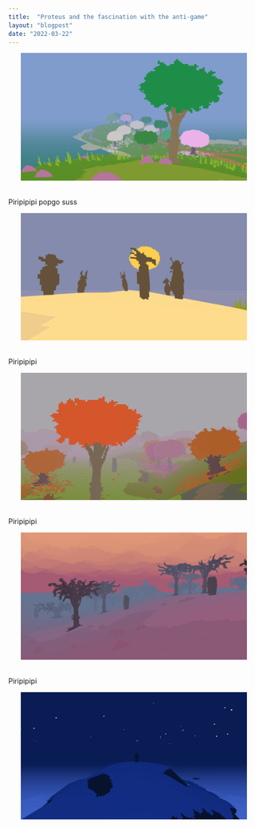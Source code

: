 ```yaml
---
title:  "Proteus and the fascination with the anti-game"
layout: "blogpost"
date: "2022-03-22"
---
```



<div style="display:flex; justify-content:center; padding-bottom: 20px;">
    <img src="/assets/images/2/1.png" class="imgBorder" style="margin:auto; max-width:90%">
</div>

Piripipipi popgo suss

<div style="display:flex; justify-content:center; padding-bottom: 20px;">
    <img src="/assets/images/2/2.png" class="imgBorder" style="margin:auto; max-width:90%">
</div>

Piripipipi 
<div style="display:flex; justify-content:center; padding-bottom: 20px;">
    <img src="/assets/images/2/3.png" class="imgBorder" style="margin:auto; max-width:90%">
</div>

Piripipipi 
<div style="display:flex; justify-content:center; padding-bottom: 20px;">
    <img src="/assets/images/2/4.png" class="imgBorder" style="margin:auto; max-width:90%">
</div>

Piripipipi 
<div style="display:flex; justify-content:center; padding-bottom: 20px;">
    <img src="/assets/images/2/5.png" class="imgBorder" style="margin:auto; max-width:90%">
</div>
